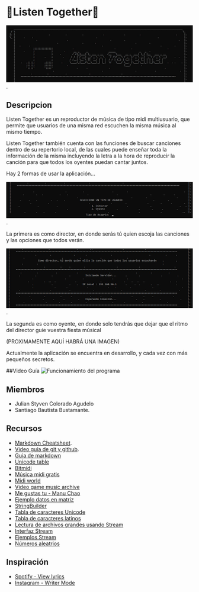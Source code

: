# :musical_note:Listen Together:musical_note:
![Banner](Banner.jpg).
## Descripcion
Listen Together es un reproductor de música de tipo midi multiusuario, que permite que usuarios de una misma red escuchen la misma música al mismo tiempo.

Listen Together también cuenta con las funciones de buscar canciones dentro de su repertorio local, de las cuales puede enseñar toda la información de la misma incluyendo la letra a la hora de reproducir la canción para que todos los oyentes puedan cantar juntos.

Hay 2 formas de usar la aplicación...

![Tipos de Usuario](tipoUsuario.jpg).

La primera es como director, en donde serás tú quien escoja las canciones y las opciones que todos verán.

![Captura del Servidor](servidor.jpg).

La segunda es como oyente, en donde solo tendrás que dejar que el ritmo del director guíe vuestra fiesta músical

(PROXIMAMENTE AQUÍ HABRÁ UNA IMAGEN)


Actualmente la aplicación se encuentra en desarrollo, y cada vez con más pequeños secretos.

##Video Guía
![Funcionamiento del programa](https://www.youtube.com/watch?v=R8MweJQZMr8&ab_channel=MaryPoppinsM7)



## Miembros
* Julian Styven Colorado Agudelo
* Santiago Bautista Bustamante.

## Recursos
- [Markdown Cheatsheet](https://github.com/adam-p/markdown-here/wiki/Markdown-Cheatsheet#links).
- [Video guía de git y github](https://www.youtube.com/watch?v=sH9g77J92ns&ab_channel=CodeWar).
- [Guia de markdown](https://github.com/adam-p/markdown-here/wiki/Markdown-Cheatsheet)
- [Unicode table](https://unicode-table.com/en/)
- [Bitmidi](https://bitmidi.com/)
- [Música midi gratis](http://www.musicamidigratis.com/)
- [Midi world](https://www.midiworld.com/)
- [Video game music archive](http://www.vgmusic.com/)
- [Me gustas tu - Manu Chao](https://genius.com/Manu-chao-me-gustas-tu-lyrics)
- [Ejemplo datos en matriz](https://onlinegdb.com/r14vUiWvu)
- [StringBuilder](https://docs.oracle.com/javase/7/docs/api/java/lang/StringBuilder.html#replace(int,%20int,%20java.lang.String))
- [Tabla de caracteres Unicode](https://unicode-table.com/es/)
- [Tabla de caracteres latinos](https://ingmmurillo.blogspot.com/2012/05/tabla-de-caracteres-latinos-en-unicode.html)
- [Lectura de archivos grandes usando Stream](https://mkyong.com/java8/java-8-stream-read-a-file-line-by-line/)
- [Interfaz Stream](https://docs.oracle.com/javase/8/docs/api/java/util/stream/package-summary.html)
- [Ejemplos Stream](https://stackabuse.com/guide-to-java-streams-foreach-with-examples/)
- [Números aleatrios](https://memorynotfound.com/random-number-inclusive-exclusive-java/)

## Inspiración

- [Spotify - View lyrics](https://support.spotify.com/us/article/view-lyrics/)
- [Instagram - Writer Mode](https://about.instagram.com/es-la/blog/announcements/introducing-type-mode-in-stories#:~:text=Al%20abrir%20la%20c%C3%A1mara%2C%20ver%C3%A1s,estilos%20para%20cambiar%20la%20apariencia.)
